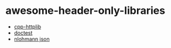 # awesome-header-only-libraries

* [cpp-httplib](https://github.com/yhirose/cpp-httplib)
* [doctest](https://github.com/doctest/doctest)
* [nlohmann json](https://github.com/nlohmann/json)
